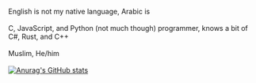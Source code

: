 English is not my native language, Arabic is <br /> <br />
C, JavaScript, and Python (not much though) programmer, knows a bit of C#, Rust, and C++ <br /> <br />
Muslim, He/him <br /> <br />
[![Anurag's GitHub stats](https://github-readme-stats.vercel.app/api?username=eagleongithub&theme=dark)](https://github.com/anuraghazra/github-readme-stats)

